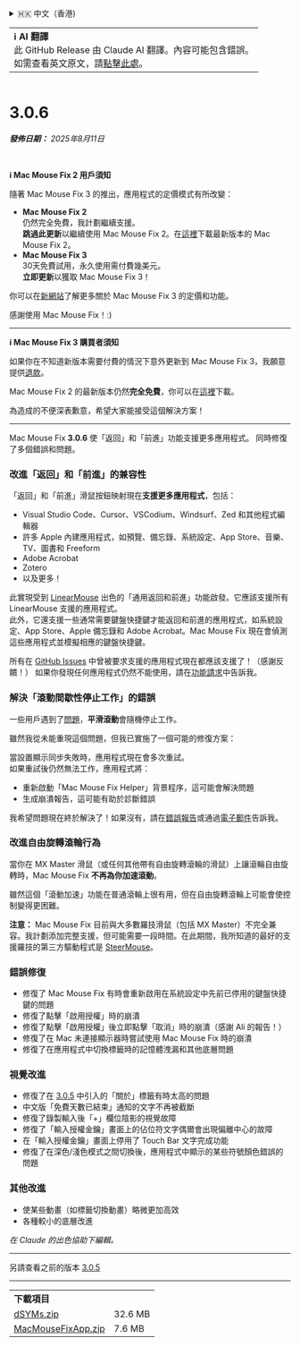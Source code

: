 <details>
<summary>🇭🇰 中文（香港)</summary>

[🇬🇧 English (GitHub Release)](https://github.com/noah-nuebling/mac-mouse-fix/releases/tag/3.0.6)\
[🇩🇪 Deutsch](https://redirect.macmousefix.com/?target=mmf-release&tag=3.0.6&locale=de)\
[🇻🇳 Tiếng Việt](https://redirect.macmousefix.com/?target=mmf-release&tag=3.0.6&locale=vi)\
[🇨🇳 中文 (简体)](https://redirect.macmousefix.com/?target=mmf-release&tag=3.0.6&locale=zh-Hans)\
[🇨🇳 中文 (繁體)](https://redirect.macmousefix.com/?target=mmf-release&tag=3.0.6&locale=zh-Hant)\
**🇭🇰 中文（香港)**\
[🇰🇷 한국어](https://redirect.macmousefix.com/?target=mmf-release&tag=3.0.6&locale=ko)\
[Help translate Mac Mouse Fix to different languages!](https://github.com/noah-nuebling/mac-mouse-fix/discussions/731)
</details>
<table align=><td>
<b>ℹ️ AI 翻譯</b><br>
此 GitHub Release 由 Claude AI 翻譯。內容可能包含錯誤。<br>
如需查看英文原文，請<a href="https://github.com/noah-nuebling/mac-mouse-fix/releases/tag/3.0.6">點擊此處</a>。
</td></table>

<table></table>

# 3.0.6
***發佈日期：** 2025年8月11日*

<br>

**ℹ️ Mac Mouse Fix 2 用戶須知**

隨著 Mac Mouse Fix 3 的推出，應用程式的定價模式有所改變：

- **Mac Mouse Fix 2**\
仍然完全免費，我計劃繼續支援。\
**跳過此更新**以繼續使用 Mac Mouse Fix 2。在[這裡](https://redirect.macmousefix.com/?target=mmf2-latest&locale=zh-HK)下載最新版本的 Mac Mouse Fix 2。
- **Mac Mouse Fix 3**\
30天免費試用，永久使用需付費幾美元。\
**立即更新**以獲取 Mac Mouse Fix 3！

你可以在[新網站](https://macmousefix.com/)了解更多關於 Mac Mouse Fix 3 的定價和功能。

感謝使用 Mac Mouse Fix！:)

---

**ℹ️ Mac Mouse Fix 3 購買者須知**

如果你在不知道新版本需要付費的情況下意外更新到 Mac Mouse Fix 3，我願意提供[退款](https://redirect.macmousefix.com/?target=mmf-apply-for-refund&locale=zh-HK)。

Mac Mouse Fix 2 的最新版本仍然**完全免費**，你可以在[這裡](https://redirect.macmousefix.com/?target=mmf2-latest&locale=zh-HK)下載。

為造成的不便深表歉意，希望大家能接受這個解決方案！

---

Mac Mouse Fix **3.0.6** 使「返回」和「前進」功能支援更多應用程式。
同時修復了多個錯誤和問題。

### 改進「返回」和「前進」的兼容性

「返回」和「前進」滑鼠按鈕映射現在**支援更多應用程式**，包括：

- Visual Studio Code、Cursor、VSCodium、Windsurf、Zed 和其他程式編輯器
- 許多 Apple 內建應用程式，如預覽、備忘錄、系統設定、App Store、音樂、TV、圖書和 Freeform
- Adobe Acrobat
- Zotero
- 以及更多！

此實現受到 [LinearMouse](https://github.com/linearmouse/linearmouse) 出色的「通用返回和前進」功能啟發。它應該支援所有 LinearMouse 支援的應用程式。\
此外，它還支援一些通常需要鍵盤快捷鍵才能返回和前進的應用程式，如系統設定、App Store、Apple 備忘錄和 Adobe Acrobat。Mac Mouse Fix 現在會偵測這些應用程式並模擬相應的鍵盤快捷鍵。

所有在 [GitHub Issues](https://github.com/noah-nuebling/mac-mouse-fix/issues?q=state%3Aclosed%20label%3A%22Universal%20Back%20and%20Forward%22) 中曾被要求支援的應用程式現在都應該支援了！（感謝反饋！）
如果你發現任何應用程式仍然不能使用，請在[功能請求](http://redirect.macmousefix.com/?target=mmf-feedback-feature-request&locale=zh-HK)中告訴我。

### 解決「滾動間歇性停止工作」的錯誤

一些用戶遇到了[問題](https://github.com/noah-nuebling/mac-mouse-fix/issues?q=is%3Aissue%20state%3Aclosed%20stops%20working%20label%3A%22Scroll%20Stops%20Working%20Intermittently%22)，**平滑滾動**會隨機停止工作。

雖然我從未能重現這個問題，但我已實施了一個可能的修復方案：

當設置顯示同步失敗時，應用程式現在會多次重試。\
如果重試後仍然無法工作，應用程式將：

- 重新啟動「Mac Mouse Fix Helper」背景程序，這可能會解決問題
- 生成崩潰報告，這可能有助於診斷錯誤

我希望問題現在終於解決了！如果沒有，請在[錯誤報告](http://redirect.macmousefix.com/?target=mmf-feedback-bug-report&locale=zh-HK)或通過[電子郵件](http://redirect.macmousefix.com/?target=mailto-noah&locale=zh-HK)告訴我。

### 改進自由旋轉滾輪行為

當你在 MX Master 滑鼠（或任何其他帶有自由旋轉滾輪的滑鼠）上讓滾輪自由旋轉時，Mac Mouse Fix **不再為你加速滾動**。

雖然這個「滾動加速」功能在普通滾輪上很有用，但在自由旋轉滾輪上可能會使控制變得更困難。

**注意：** Mac Mouse Fix 目前與大多數羅技滑鼠（包括 MX Master）不完全兼容。我計劃添加完整支援，但可能需要一段時間。在此期間，我所知道的最好的支援羅技的第三方驅動程式是 [SteerMouse](https://plentycom.jp/en/steermouse/)。

### 錯誤修復

- 修復了 Mac Mouse Fix 有時會重新啟用在系統設定中先前已停用的鍵盤快捷鍵的問題
- 修復了點擊「啟用授權」時的崩潰
- 修復了點擊「啟用授權」後立即點擊「取消」時的崩潰（感謝 Ali 的報告！）
- 修復了在 Mac 未連接顯示器時嘗試使用 Mac Mouse Fix 時的崩潰
- 修復了在應用程式中切換標籤時的記憶體洩漏和其他底層問題

### 視覺改進

- 修復了在 [3.0.5](https://redirect.macmousefix.com/?target=mmf-release&tag=3.0.5&locale=zh-HK) 中引入的「關於」標籤有時太高的問題
- 中文版「免費天數已結束」通知的文字不再被截斷
- 修復了錄製輸入後「+」欄位陰影的視覺故障
- 修復了「輸入授權金鑰」畫面上的佔位符文字偶爾會出現偏離中心的故障
- 在「輸入授權金鑰」畫面上停用了 Touch Bar 文字完成功能
- 修復了在深色/淺色模式之間切換後，應用程式中顯示的某些符號顏色錯誤的問題

### 其他改進

- 使某些動畫（如標籤切換動畫）略微更加高效
- 各種較小的底層改進

*在 Claude 的出色協助下編輯。*

---

另請查看之前的版本 [3.0.5](https://redirect.macmousefix.com/?target=mmf-release&tag=3.0.5&locale=zh-HK)

---

<table align="start">
<tr>
    <td colspan=2>
        <b>下載項目</b>
    </td>
</tr>
<tr>
    <td><a href="https://github.com/noah-nuebling/mac-mouse-fix/releases/download/3.0.6/dSYMs.zip">dSYMs.zip</a></td>
    <td>32.6 MB</td>
</tr>
<tr>
    <td><a href="https://github.com/noah-nuebling/mac-mouse-fix/releases/download/3.0.6/MacMouseFixApp.zip">MacMouseFixApp.zip</a></td>
    <td>7.6 MB</td>
</tr>
</table>